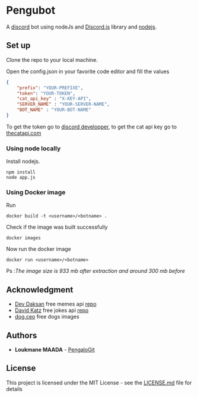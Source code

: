 # Pengubot
A [discord](https://discordapp.com/) bot using nodeJs and [Discord.js](https://discord.js.org/#/) library and [nodejs](https://nodejs.org/en/).


## Set up

Clone the repo to your local machine.

Open the config.json in your favorite code editor and fill the values

```json
{
    "prefix": "YOUR-PREFIXE",
    "token": "YOUR-TOKEN",
    "cat_api_key" : "X-KEY-API",
    "SERVER_NAME" : "YOUR-SERVER-NAME",
    "BOT_NAME" : "YOUR-BOT-NAME"
}
```
To get the token go to [discord developper](https://discordapp.com/developers/applications), to get the cat api key go to [thecatapi.com](https://thecatapi.com/)

### Using node locally

Install nodejs.

```
npm install
node app.js
```

### Using Docker image
Run
```
docker build -t <username>/<botname> .
```
Check if the image was built successfully
```
docker images 
```
Now run the docker image

```
docker run <username>/<botname>
```

Ps :*The image size is 933 mb after extraction and around 300 mb before* 


## Acknowledgment
* [Dev Daksan](https://github.com/R3l3ntl3ss) free memes api [repo](https://github.com/R3l3ntl3ss/Meme_Api)
* [David Katz](https://github.com/15Dkatz) free jokes api [repo](https://github.com/15Dkatz/official_joke_api)
* [dog.ceo](https://dog.ceo/dog-api/) free dogs images


## Authors

* **Loukmane MAADA** - [PengaloGit](https://github.com/PengaloGit)

## License

This project is licensed under the MIT License - see the [LICENSE.md](./LICENSE) file for details


